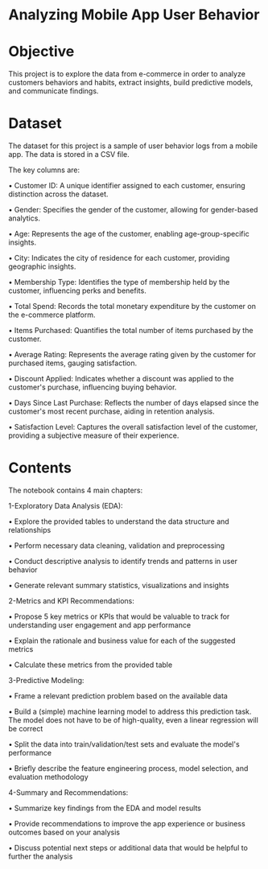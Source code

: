 # Analyzing Mobile App User Behavior


# Objective
This project is to explore the data from e-commerce in order to analyze customers behaviors and habits, extract insights, build predictive models, and communicate findings.

# Dataset
The dataset for this project is a sample of user behavior logs from a mobile app. The data is stored in a CSV file.

The key columns are:

• Customer ID: A unique identifier assigned to each customer, ensuring distinction across the dataset.

• Gender: Specifies the gender of the customer, allowing for gender-based analytics.

• Age: Represents the age of the customer, enabling age-group-specific insights.

• City: Indicates the city of residence for each customer, providing geographic insights.

• Membership Type: Identifies the type of membership held by the customer, influencing perks and benefits.

• Total Spend: Records the total monetary expenditure by the customer on the e-commerce platform.

• Items Purchased: Quantifies the total number of items purchased by the customer.

• Average Rating: Represents the average rating given by the customer for purchased items, gauging satisfaction.

• Discount Applied: Indicates whether a discount was applied to the customer's purchase, influencing buying behavior.

• Days Since Last Purchase: Reflects the number of days elapsed since the customer's most recent purchase, aiding in retention analysis.

• Satisfaction Level: Captures the overall satisfaction level of the customer, providing a subjective measure of their experience.

# Contents
The notebook contains 4 main chapters:

1-Exploratory Data Analysis (EDA):

• Explore the provided tables to understand the data structure and relationships

• Perform necessary data cleaning, validation and preprocessing

• Conduct descriptive analysis to identify trends and patterns in user behavior

• Generate relevant summary statistics, visualizations and insights

2-Metrics and KPI Recommendations:

• Propose 5 key metrics or KPIs that would be valuable to track for understanding user engagement and app performance

• Explain the rationale and business value for each of the suggested metrics

• Calculate these metrics from the provided table

3-Predictive Modeling:

• Frame a relevant prediction problem based on the available data

• Build a (simple) machine learning model to address this prediction task. The model does not have to be of high-quality, even a linear regression will be correct

• Split the data into train/validation/test sets and evaluate the model's performance

• Briefly describe the feature engineering process, model selection, and evaluation methodology

4-Summary and Recommendations:

• Summarize key findings from the EDA and model results

• Provide recommendations to improve the app experience or business outcomes based on your analysis

• Discuss potential next steps or additional data that would be helpful to further the analysis
